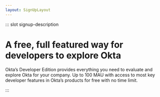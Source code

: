 ```yaml
---
layout: SignUpLayout
---
```


::: slot signup-description
 # A free, full featured way for developers to explore Okta

Okta’s Developer Edition provides everything you need to evaluate and explore Okta for your company. Up to 100 MAU with access to most key developer features in Okta’s products for free with no time limit.

:::

<SignUp />

